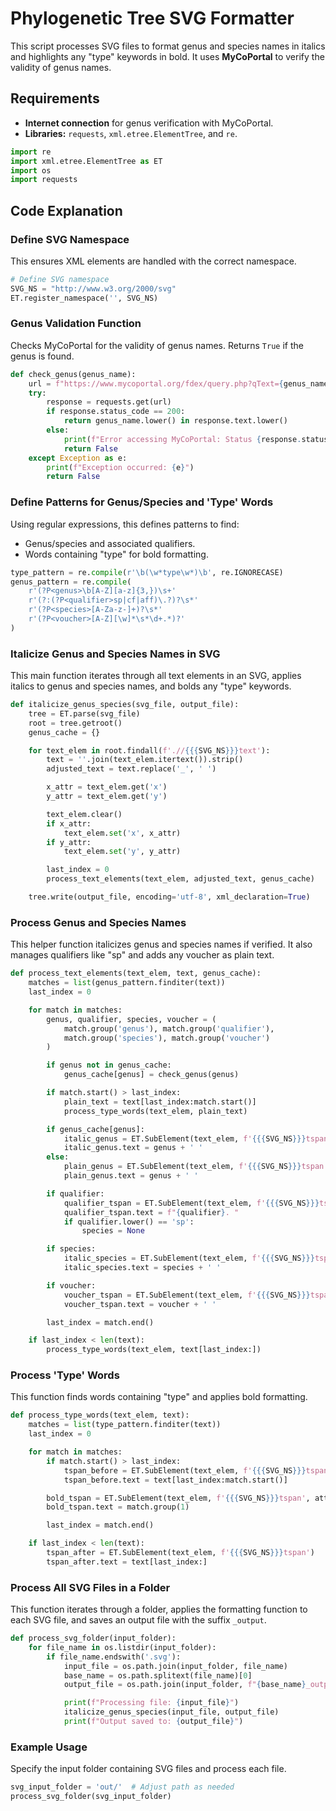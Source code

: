 # Phylogenetic Tree SVG Formatter

This script processes SVG files to format genus and species names in italics and highlights any "type" keywords in bold. It uses **MyCoPortal** to verify the validity of genus names.

## Requirements

- **Internet connection** for genus verification with MyCoPortal.
- **Libraries:** `requests`, `xml.etree.ElementTree`, and `re`.

```python
import re
import xml.etree.ElementTree as ET
import os
import requests
```

## Code Explanation

### Define SVG Namespace

This ensures XML elements are handled with the correct namespace.
```python
# Define SVG namespace
SVG_NS = "http://www.w3.org/2000/svg"
ET.register_namespace('', SVG_NS)
```

### Genus Validation Function

Checks MyCoPortal for the validity of genus names. Returns `True` if the genus is found.
```python
def check_genus(genus_name):
    url = f"https://www.mycoportal.org/fdex/query.php?qText={genus_name}&qField=taxon"
    try:
        response = requests.get(url)
        if response.status_code == 200:
            return genus_name.lower() in response.text.lower()
        else:
            print(f"Error accessing MyCoPortal: Status {response.status_code}")
            return False
    except Exception as e:
        print(f"Exception occurred: {e}")
        return False
```

### Define Patterns for Genus/Species and 'Type' Words

Using regular expressions, this defines patterns to find:
- Genus/species and associated qualifiers.
- Words containing "type" for bold formatting.
```python
type_pattern = re.compile(r'\b(\w*type\w*)\b', re.IGNORECASE)
genus_pattern = re.compile(
    r'(?P<genus>\b[A-Z][a-z]{3,})\s+'
    r'(?:(?P<qualifier>sp|cf|aff)\.?)?\s*'
    r'(?P<species>[A-Za-z-]+)?\s*'
    r'(?P<voucher>[A-Z][\w]*\s*\d+.*)?'
)
```

### Italicize Genus and Species Names in SVG

This main function iterates through all text elements in an SVG, applies italics to genus and species names, and bolds any "type" keywords.
```python
def italicize_genus_species(svg_file, output_file):
    tree = ET.parse(svg_file)
    root = tree.getroot()
    genus_cache = {}

    for text_elem in root.findall(f'.//{{{SVG_NS}}}text'):
        text = ''.join(text_elem.itertext()).strip()
        adjusted_text = text.replace('_', ' ')

        x_attr = text_elem.get('x')
        y_attr = text_elem.get('y')

        text_elem.clear()
        if x_attr:
            text_elem.set('x', x_attr)
        if y_attr:
            text_elem.set('y', y_attr)

        last_index = 0
        process_text_elements(text_elem, adjusted_text, genus_cache)

    tree.write(output_file, encoding='utf-8', xml_declaration=True)
```

### Process Genus and Species Names

This helper function italicizes genus and species names if verified. It also manages qualifiers like "sp" and adds any voucher as plain text.
```python
def process_text_elements(text_elem, text, genus_cache):
    matches = list(genus_pattern.finditer(text))
    last_index = 0

    for match in matches:
        genus, qualifier, species, voucher = (
            match.group('genus'), match.group('qualifier'),
            match.group('species'), match.group('voucher')
        )

        if genus not in genus_cache:
            genus_cache[genus] = check_genus(genus)

        if match.start() > last_index:
            plain_text = text[last_index:match.start()]
            process_type_words(text_elem, plain_text)

        if genus_cache[genus]:
            italic_genus = ET.SubElement(text_elem, f'{{{SVG_NS}}}tspan', attrib={'style': 'font-style:italic'})
            italic_genus.text = genus + ' '
        else:
            plain_genus = ET.SubElement(text_elem, f'{{{SVG_NS}}}tspan')
            plain_genus.text = genus + ' '

        if qualifier:
            qualifier_tspan = ET.SubElement(text_elem, f'{{{SVG_NS}}}tspan')
            qualifier_tspan.text = f"{qualifier}. "
            if qualifier.lower() == 'sp':
                species = None

        if species:
            italic_species = ET.SubElement(text_elem, f'{{{SVG_NS}}}tspan', attrib={'style': 'font-style:italic'})
            italic_species.text = species + ' '

        if voucher:
            voucher_tspan = ET.SubElement(text_elem, f'{{{SVG_NS}}}tspan')
            voucher_tspan.text = voucher + ' '

        last_index = match.end()

    if last_index < len(text):
        process_type_words(text_elem, text[last_index:])
```

### Process 'Type' Words

This function finds words containing "type" and applies bold formatting.
```python
def process_type_words(text_elem, text):
    matches = list(type_pattern.finditer(text))
    last_index = 0

    for match in matches:
        if match.start() > last_index:
            tspan_before = ET.SubElement(text_elem, f'{{{SVG_NS}}}tspan')
            tspan_before.text = text[last_index:match.start()]

        bold_tspan = ET.SubElement(text_elem, f'{{{SVG_NS}}}tspan', attrib={'style': 'font-weight:bold'})
        bold_tspan.text = match.group(1)

        last_index = match.end()

    if last_index < len(text):
        tspan_after = ET.SubElement(text_elem, f'{{{SVG_NS}}}tspan')
        tspan_after.text = text[last_index:]
```

### Process All SVG Files in a Folder

This function iterates through a folder, applies the formatting function to each SVG file, and saves an output file with the suffix `_output`.
```python
def process_svg_folder(input_folder):
    for file_name in os.listdir(input_folder):
        if file_name.endswith('.svg'):
            input_file = os.path.join(input_folder, file_name)
            base_name = os.path.splitext(file_name)[0]
            output_file = os.path.join(input_folder, f"{base_name}_output.svg")

            print(f"Processing file: {input_file}")
            italicize_genus_species(input_file, output_file)
            print(f"Output saved to: {output_file}")
```

### Example Usage

Specify the input folder containing SVG files and process each file.
```python
svg_input_folder = 'out/'  # Adjust path as needed
process_svg_folder(svg_input_folder)
```
